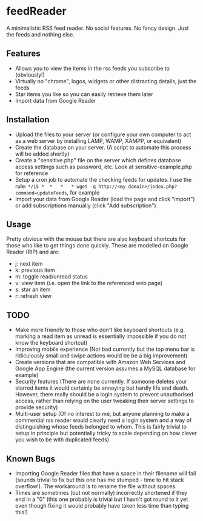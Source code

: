 feedReader
==========

A minimalistic RSS feed reader. No social features. No fancy design. Just the feeds and nothing else.

Features
--------
* Allows you to view the items in the rss feeds you subscribe to (obviously!)
* Virtually no "chrome", logos, widgets or other distracting details, just the feeds
* Star items you like so you can easily retrieve them later
* Import data from Google Reader

Installation
------------
* Upload the files to your server (or configure your own computer to act as a web server by installing LAMP, WAMP, XAMPP, or equivalent)
* Create the database on your server. (A script to automate this process will be added shortly)
* Create a "sensitive.php" file on the server which defines database access settings such as password, etc. Look at sensitive-example.php for reference
* Setup a cron job to automate the checking feeds for updates. I use the rule: `*/15 *	*	*	* wget -q http://<my domain>/index.php?command=updateFeeds`, for example
* Import your data from Google Reader (load the page and click "import") or add subscriptions manually (click "Add subscription")

Usage
-----
Pretty obvious with the mouse but there are also keyboard shortcuts for those who like to get things done quickly. These are modelled on Google Reader (RIP) and are:

* j: next item
* k: previous item
* m: toggle read/unread status
* v: view item (i.e. open the link to the referenced web page)
* s: star an item
* r: refresh view

TODO
----
* Make more friendly to those who don't like keyboard shortcuts (e.g. marking a read item as unread is essentially impossible if you do not know the keyboard shortcut)
* Improving mobile experience (Not bad currently but the top menu bar is ridiculously small and swipe actions would be be a big improvement)
* Create versions that are compatible with Amazon Web Services and Google App Engine (the current version assumes a MySQL database for example)
* Security features (There are none currently. If someone deletes your starred items it would certainly be annoying but hardly life and death. However, there really should be a login system to prevent unauthorised access, rather than relying on the user tweaking their server settings to provide security)
* Multi-user setup (Of no interest to me, but anyone planning to make a commercial rss reader would clearly need a login system and a way of distinguishing whose feeds belonged to whom. This is fairly trivial to setup in principle but potentially tricky to scale depending on how clever you wish to be with duplicated feeds)

Known Bugs
----------
* Importing Google Reader files that have a space in their filename will fail (sounds trivial to fix but this one has me stumped - time to hit stack overflow!). The workaround is to rename the file without spaces.
* Times are sometimes (but not normally) incorrectly shortened if they end in a "0" (this one probably is trivial but I havn't got round to it yet even though fixing it would probably have taken less time than typing this!) 
